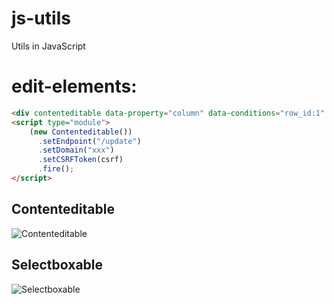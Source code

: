 # js-utils
Utils in JavaScript

# edit-elements:

```html
<div contenteditable data-property="column" data-conditions="row_id:1" data-domain="xxx">Value</div>
<script type="module">
    (new Contenteditable())
      .setEndpoint("/update")
      .setDomain("xxx")
      .setCSRFToken(csrf)
      .fire();
</script>
```

## Contenteditable
![Contenteditable](https://github.com/user-attachments/assets/dbc0892a-fa81-4e43-9912-7f42ef69497b)

## Selectboxable
![Selectboxable](https://github.com/user-attachments/assets/5cce3125-5076-4179-8bf8-6aafe0eb1290)
